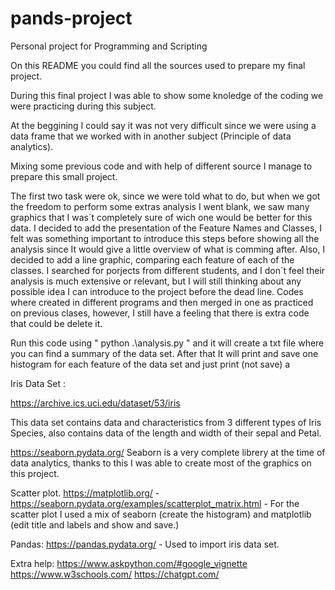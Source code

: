 # pands-project
Personal project for Programming and Scripting

On this README you could find all the sources used to prepare my final project.

During this final project I was able to show some knoledge of the coding we were practicing during this subject.

At the beggining I could say it was not very difficult since we were using a data frame that we worked with in another subject (Principle of data analytics).

Mixing some previous code and with help of different source I manage to prepare this small project.

The first two task were ok, since we were told what to do, but when we got the freedom to perform some extras analysis I went blank, we saw many graphics that I was´t completely sure of wich one would be better for this data.
I decided to add the presentation of the Feature Names and Classes, I felt was something important to introduce this steps before showing all the analysis since It would give a little overview of what is comming after.
Also, I decided to add a line graphic, comparing each feature of each of the classes.
I searched for porjects from different students, and I don´t feel their analysis is much extensive or relevant, but I will still thinking about any possible idea I can introduce to the project before the dead line.
Codes where created in different programs and then merged in one as practiced on previous clases, however, I still have a feeling that there is extra code that could be delete it.

Run this code using " python .\analysis.py " and it will create a txt file where you can find a summary of the data set.
After that It will print and save one histogram for each feature of the data set and just print (not save) a 

Iris Data Set :

https://archive.ics.uci.edu/dataset/53/iris

This data set contains data and characteristics from 3 different types of Iris Species, also contains data of the length and width of their sepal and Petal.

https://seaborn.pydata.org/ Seaborn is a very complete librery at the time of data analytics, thanks to this I was able to create most of the graphics on this project.

Scatter plot.
https://matplotlib.org/  - https://seaborn.pydata.org/examples/scatterplot_matrix.html - For the scatter plot I used a mix of seaborn (create the histogram) and matplotlib (edit title and labels and show and save.)

Pandas:
https://pandas.pydata.org/ - Used to import iris data set.

Extra help:
https://www.askpython.com/#google_vignette
https://www.w3schools.com/
https://chatgpt.com/